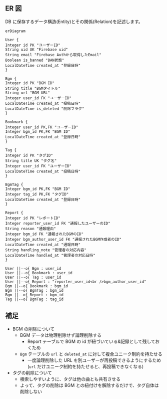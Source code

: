 ## ER 図

DB に保存するデータ構造(Entity)とその関係(Relation)を記述します。

```mermaid
erDiagram

User {
Integer id PK "ユーザーID"
String uid UK "Firebase uid"
String email "Firebase Authから取得したEmail"
Boolean is_banned "BAN状態"
LocalDateTime created_at "登録日時"
}

Bgm {
Integer id PK "BGM ID"
String title "BGMタイトル"
String url "BGM URL"
Integer user_id FK "ユーザーID"
LocalDateTime created_at "投稿日時"
LocalDateTime is_deleted "削除フラグ"
}

Bookmark {
Integer user_id PK,FK "ユーザーID"
Integer bgm_id PK,FK "BGM ID"
LocalDateTime created_at "登録日時"
}

Tag {
Integer id PK "タグID"
String title UK "タグ名"
Integer user_id FK "ユーザーID"
LocalDateTime created_at "投稿日時"
}

BgmTag {
Integer bgm_id PK,FK "BGM ID"
Integer tag_id PK,FK "タグID"
LocalDateTime created_at "登録日時"
}

Report {
Integer id PK "レポートID"
Integer reporter_user_id FK "通報したユーザーのID"
String reason "通報理由"
Integer bgm_id FK "通報されたBGMのID"
Integer bgm_author_user_id FK "通報されたBGM作成者のID"
LocalDateTime created_at "通報日時"
String handling_note "管理者の対応内容"
LocalDateTime handled_at "管理者の対応日時"
}

User ||--o{ Bgm : user_id
User ||--o{ Bookmark : user_id
User ||--o{ Tag : user_id
User ||--o{ Report : "reporter_user_id<br />bgm_author_user_id"
Bgm ||--o{ Bookmark : bgm_id
Bgm ||--o{ BgmTag : bgm_id
Bgm ||--o{ Report : bgm_id
Tag ||--o{ BgmTag : tag_id
```

## 補足

- BGM の削除について
  - BGM データは物理削除せず論理削除する
    - Report テーブルで BGM の id が紐づいている&記録として残しておくため
  - `Bgm` テーブルの `url` と `deleted_at` に対して複合ユニーク制約を持たせる
    - 一度論理削除した URL を別ユーザーが再投稿できるようにするため(`url` だけユニーク制約を持たせると、再投稿できなくなる)
- タグの削除について
  - 検索しやすいように、タグは他の曲とも共有させる
  - よって、タグの削除は BGM との紐付けを解除するだけで、タグ自体は削除しない
